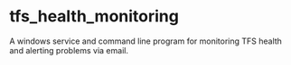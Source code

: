 # tfs_health_monitoring
A windows service  and command line program for monitoring TFS health and alerting problems via email. 
